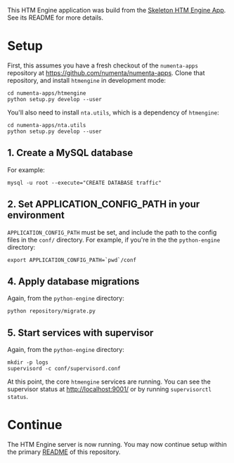 This HTM Engine application was build from the [Skeleton HTM Engine App](https://github.com/oxtopus/skeleton-htmengine-app). See its README for more details. 

# Setup

First, this assumes you have a fresh checkout of the `numenta-apps` repository
at https://github.com/numenta/numenta-apps.  Clone that repository, and install
`htmengine` in development mode:

```
cd numenta-apps/htmengine
python setup.py develop --user
```

You'll also need to install `nta.utils`, which is a dependency of `htmengine`:

```
cd numenta-apps/nta.utils
python setup.py develop --user
```

## 1. Create a MySQL database

For example:

```
mysql -u root --execute="CREATE DATABASE traffic"
```

## 2. Set APPLICATION_CONFIG_PATH in your environment

`APPLICATION_CONFIG_PATH` must be set, and include the path to the config files
in the `conf/` directory.  For example, if you're in the the `python-engine` 
directory:

```
export APPLICATION_CONFIG_PATH=`pwd`/conf
```

## 4. Apply database migrations

Again, from the `python-engine` directory:

```
python repository/migrate.py
```

## 5. Start services with supervisor

Again, from the `python-engine` directory:

```
mkdir -p logs
supervisord -c conf/supervisord.conf
```

At this point, the core `htmengine` services are running.  You can see the
supervisor status at <http://localhost:9001/> or by running
`supervisorctl status`.

# Continue

The HTM Engine server is now running. You may now continue setup within the 
primary [README](../README.md) of this repository.
